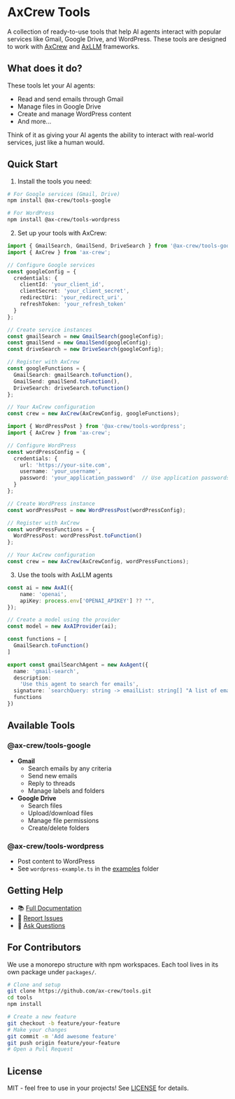 # AxCrew Tools

A collection of ready-to-use tools that help AI agents interact with popular services like Gmail, Google Drive, and WordPress. These tools are designed to work with [AxCrew](https://github.com/amitdeshmukh/ax-crew) and [AxLLM](https://axllm.dev) frameworks.

## What does it do?

These tools let your AI agents:
- Read and send emails through Gmail
- Manage files in Google Drive
- Create and manage WordPress content
- And more...

Think of it as giving your AI agents the ability to interact with real-world services, just like a human would.

## Quick Start

1. Install the tools you need:
```bash
# For Google services (Gmail, Drive)
npm install @ax-crew/tools-google

# For WordPress
npm install @ax-crew/tools-wordpress
```

2. Set up your tools with AxCrew:

```typescript
import { GmailSearch, GmailSend, DriveSearch } from '@ax-crew/tools-google';
import { AxCrew } from 'ax-crew';

// Configure Google services
const googleConfig = {
  credentials: {
    clientId: 'your_client_id',
    clientSecret: 'your_client_secret',
    redirectUri: 'your_redirect_uri',
    refreshToken: 'your_refresh_token'
  }
};

// Create service instances
const gmailSearch = new GmailSearch(googleConfig);
const gmailSend = new GmailSend(googleConfig);
const driveSearch = new DriveSearch(googleConfig);

// Register with AxCrew
const googleFunctions = {
  GmailSearch: gmailSearch.toFunction(),
  GmailSend: gmailSend.toFunction(),
  DriveSearch: driveSearch.toFunction()
};

// Your AxCrew configuration
const crew = new AxCrew(AxCrewConfig, googleFunctions);
```

```typescript
import { WordPressPost } from '@ax-crew/tools-wordpress';
import { AxCrew } from 'ax-crew';

// Configure WordPress
const wordPressConfig = {
  credentials: {
    url: 'https://your-site.com',
    username: 'your_username',
    password: 'your_application_password'  // Use application passwords, not your login password!
  }
};

// Create WordPress instance
const wordPressPost = new WordPressPost(wordPressConfig);

// Register with AxCrew
const wordPressFunctions = {
  WordPressPost: wordPressPost.toFunction()
};

// Your AxCrew configuration
const crew = new AxCrew(AxCrewConfig, wordPressFunctions);
```

3. Use the tools with AxLLM agents

```typescript
const ai = new AxAI({
    name: 'openai',
    apiKey: process.env['OPENAI_APIKEY'] ?? "",
});

// Create a model using the provider
const model = new AxAIProvider(ai);

const functions = [
  GmailSearch.toFunction()
]

export const gmailSearchAgent = new AxAgent({
  name: 'gmail-search',
  description:
    'Use this agent to search for emails',
  signature: `searchQuery: string -> emailList: string[] "A list of emails that match the search query"`,
  functions
})
```

## Available Tools

### @ax-crew/tools-google
- **Gmail**
  - Search emails by any criteria
  - Send new emails
  - Reply to threads
  - Manage labels and folders
- **Google Drive**
  - Search files
  - Upload/download files
  - Manage file permissions
  - Create/delete folders

### @ax-crew/tools-wordpress
- Post content to WordPress
- See `wordpress-example.ts` in the [examples](examples) folder

## Getting Help

- 📚 [Full Documentation](https://docs.axcrew.dev)
- 🐛 [Report Issues](https://github.com/ax-crew/tools/issues)
- 💬 [Ask Questions](https://github.com/ax-crew/tools/discussions)

## For Contributors

We use a monorepo structure with npm workspaces. Each tool lives in its own package under `packages/`.

```bash
# Clone and setup
git clone https://github.com/ax-crew/tools.git
cd tools
npm install

# Create a new feature
git checkout -b feature/your-feature
# Make your changes
git commit -m 'Add awesome feature'
git push origin feature/your-feature
# Open a Pull Request
```

## License

MIT - feel free to use in your projects! See [LICENSE](LICENSE) for details.

